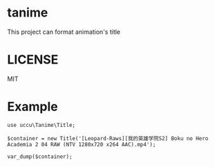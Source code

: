# tanime
This project can format animation's title


# LICENSE
MIT

# Example
````
use uccu\Tanime\Title;

$container = new Title('[Leopard-Raws][我的英雄学院S2] Boku no Hero Academia 2 04 RAW (NTV 1280x720 x264 AAC).mp4');

var_dump($container);


````

